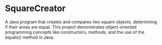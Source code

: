 # SquareCreator
A Java program that creates and compares two square objects, determining if their areas are equal. This project demonstrates object-oriented programming concepts like constructors, methods, and the use of the equals() method in Java.
